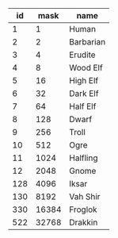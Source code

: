id|mask|name
--|--|--
1|1|Human
2|2|Barbarian
3|4|Erudite
4|8|Wood Elf
5|16|High Elf
6|32|Dark Elf
7|64|Half Elf
8|128|Dwarf
9|256|Troll
10|512|Ogre
11|1024|Halfling
12|2048|Gnome
128|4096|Iksar
130|8192|Vah Shir
330|16384|Froglok
522|32768|Drakkin